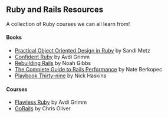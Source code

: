 ## Ruby and Rails Resources

A collection of Ruby courses we can all learn from!

#### Books

- [Practical Object Oriented Design in Ruby](https://www.amazon.com/Practical-Object-Oriented-Design-Ruby-Addison-Wesley/dp/0321721330) by Sandi Metz
- [Confident Ruby](https://www.amazon.com/Confident-Ruby-Patterns-Joyful-Coding-ebook/dp/B00ETE0D2S) by Avdi Grimm
- [Rebuilding Rails](https://rebuilding-rails.com/) by Noah Gibbs
- [The Complete Guide to Rails Performance](https://www.railsspeed.com/) by Nate Berkopec
- [Playbook Thirty-nine](https://playbookthirtynine.com/p/home) by Nick Haskins

#### Courses

- [Flawless Ruby](https://learn.avdi.codes/courses/flawless-ruby/) by Avdi Grimm
- [GoRails](https://gorails.com/) by Chris Oliver
